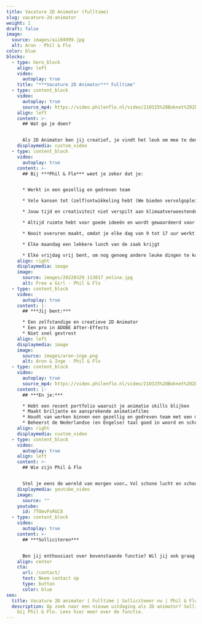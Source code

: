 ```yaml
---
title: Vacature 2D Animator (fulltime)
slug: vacature-2d-animator
weight: 1
draft: false
image:
  source: images/aii04999.jpg
  alt: Aron - Phil & Flo
color: blue
blocks:
  - type: hero_block
    align: left
    video:
      autoplay: true
    title: "***Vacature 2D Animator*** Fulltime"
  - type: content_block
    video:
      autoplay: true
      source_mp4: https://video.philenflo.nl/video/210325%20Boknet%202D%20kunst%20-%20Phil%20en%20Flo%202D%20animaties.mp4
    align: left
    content: >-
      ## Wat ga je doen?


      Als 2D Animator ben jij creatief, je vindt het leuk om mee te denken over concepten. Je weet de behoeften en wensen van onze klanten om te zetten naar aansprekend animaties. Hiervoor vragen we een animator die verschillende stijlen animaties kan maken. Je werkt aan meerdere projecten tegelijk en bent niet snel gestrest. Samen met onze projectmanagers zorg je voor een soepele doorlooptijd van de projecten. Onder andere met jouw animaties willen we grote impact voor onze klanten behalen.
    displaymedia: custom_video
  - type: content_block
    video:
      autoplay: true
    content: >-
      ## Bij ***Phil & Flo*** weet je zeker dat je:


      * Werkt in een gezellig en gedreven team

      * Vele kansen tot (zelf)ontwikkeling hebt (We bieden vervolgopleidingen in 3D (cinema4D) en 2D animatiewerk)

      * Jouw tijd en creativiteit niet verspilt aan klimaatverwoestende organisaties

      * Altijd ruimte hebt voor goede ideeën en wordt gewaardeerd voor je inzet

      * Nooit overuren maakt, omdat je elke dag van 9 tot 17 uur werkt

      * Elke maandag een lekkere lunch van de zaak krijgt

      * Elke vrijdag vrij bent, om nog genoeg andere leuke dingen te kunnen ondernemen
    align: right
    displaymedia: image
    image:
      source: images/20220329_113017_online.jpg
      alt: Free a Girl - Phil & Flo
  - type: content_block
    video:
      autoplay: true
    content: |-
      ## ***Jij bent:***

      * Een zelfstandige en creatieve 2D Animator
      * Een pro in ADOBE After-Effects
      * Niet snel gestrest
    align: left
    displaymedia: image
    image:
      source: images/aron-inge.png
      alt: Aron & Inge - Phil & Flo
  - type: content_block
    video:
      autoplay: true
      source_mp4: https://video.philenflo.nl/video/210325%20Boknet%202D%20kunst%20-%20Phil%20en%20Flo%202D%20animaties.mp4
    content: |-
      ## ***En je:***

      * Hebt een recent portfolio waaruit je animatie skills blijken
      * Maakt briljante en aansprekende animatiefilms
      * Houdt van werken binnen een gezellig en gedreven team met een missie
      * Beheerst de Nederlandse (en Engelse) taal goed in woord en schrift
    align: right
    displaymedia: custom_video
  - type: content_block
    video:
      autoplay: true
    align: left
    content: >-
      ## Wie zijn Phil & Flo


      Stel je eens de wereld van morgen voor… Vol schone lucht en schoon water. Waar alle kinderen naar school kunnen en waar elk mens toegang heeft tot de beste zorg. Omdat te bereiken zetten we onze creativiteit in voor de sectoren die in onze ogen het verschil gaan maken; Innovatieve Technologie, zorg, duurzame energie, onderwijs, goede doelen en fair food. Wat denk jij? Vertel het ons. Zodat we samen de stappen kunnen zetten die nu nodig zijn. Met onze creativiteit en het meest krachtige communicatiemiddel dat onze voorouders al gebruikten: visualisatie. In het verleden met grotschilderingen en handgebaren, nu met waanzinnige 3D animaties, Virtual Reality en interactieve video’s. Samen met jou vormen wij het beste en leukste team, voor een snelle transitie naar een mooie toekomst. ***Wij zijn Phil & Flo, wij verbeelden de wereld van morgen***.
    displaymedia: youtube_video
    image:
      source: ""
    youtube:
      id: 7TOmvPxRGC8
  - type: content_block
    video:
      autoplay: true
    content: >-
      ## ***Solliciteren***


      Ben jij enthousiast over bovenstaande functie? Wil jij ook graag werken in ons hechte team en bijdragen aan een betere wereld? Solliciteer dan snel door je CV, portfolio, en motivatie (in video- of briefvorm) op te sturen. Heb je vragen, dan kan je ons altijd even bellen. Hopelijk tot binnenkort!
    align: center
    cta:
      url: /contact/
      text: Neem contact op
      type: button
      color: blue
seo:
  title: Vacature 2D animator | Fulltime | Solliciteeer nu | Phil & Flo
  description: Op zoek naar een nieuwe uitdaging als 2D animator? Solliciteer nu
    bij Phil & Flo. Lees hier meer over de functie.
---
```

